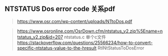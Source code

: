 ## NTSTATUS   Dos error code  关系pdf  
> https://www.osr.com/wp-content/uploads/NTtoDos.pdf    

> https://www.osronline.com/OsrDown.cfm/ntstatus_v2.zip%5Ename=ntstatus_v2.zip&id=207      ntstatus.c  单个c文件    
> https://stackoverflow.com/questions/25566234/how-to-convert-specific-ntstatus-value-to-the-hresult      RtlNtStatusToDosError    

